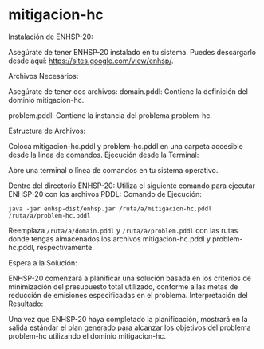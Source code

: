 # mitigacion-hc


Instalación de ENHSP-20:

Asegúrate de tener ENHSP-20 instalado en tu sistema. Puedes descargarlo desde aquí: https://sites.google.com/view/enhsp/.

Archivos Necesarios:

Asegúrate de tener dos archivos:
domain.pddl: Contiene la definición del dominio mitigacion-hc.

problem.pddl: Contiene la instancia del problema problem-hc.

Estructura de Archivos:

Coloca mitigacion-hc.pddl y problem-hc.pddl en una carpeta accesible desde la línea de comandos.
Ejecución desde la Terminal:

Abre una terminal o línea de comandos en tu sistema operativo.

Dentro del directorio ENHSP-20:
Utiliza el siguiente comando para ejecutar ENHSP-20 con los archivos PDDL:
Comando de Ejecución:

 `java -jar enhsp-dist/enhsp.jar /ruta/a/mitigacion-hc.pddl /ruta/a/problem-hc.pddl`

Reemplaza `/ruta/a/domain.pddl` y `/ruta/a/problem.pddl` con las rutas donde tengas almacenados los archivos mitigacion-hc.pddl y problem-hc.pddl, respectivamente.

Espera a la Solución:

ENHSP-20 comenzará a planificar una solución basada en los criterios de minimización del presupuesto total utilizado, conforme a las metas de reducción de emisiones especificadas en el problema.
Interpretación del Resultado:

Una vez que ENHSP-20 haya completado la planificación, mostrará en la salida estándar el plan generado para alcanzar los objetivos del problema problem-hc utilizando el dominio mitigacion-hc.
